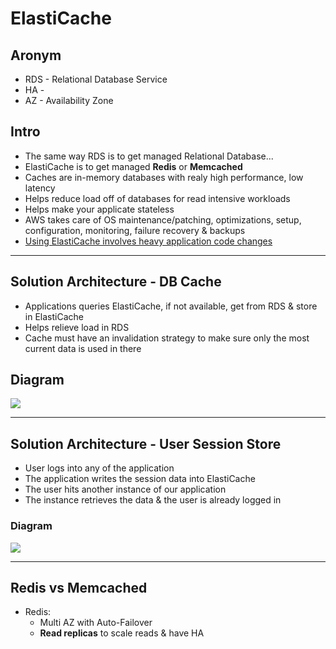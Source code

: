 # ElastiCache

## Aronym
* RDS - Relational Database Service 
* HA - 
* AZ - Availability Zone

## Intro
* The same way RDS is to get managed Relational Database...
* ElastiCache is to get managed **Redis** or **Memcached**
* Caches are in-memory databases with realy high performance, low latency
* Helps reduce load off of databases for read intensive workloads
* Helps make your applicate stateless
* AWS takes care of OS maintenance/patching, optimizations, setup, configuration, monitoring, failure recovery & backups
* <ins>Using ElastiCache involves heavy application code changes</ins>

---

## Solution Architecture - DB Cache
* Applications queries ElastiCache, if not available, get from RDS & store in ElastiCache
* Helps relieve load in RDS
* Cache must have an invalidation strategy to make sure only the most current data is used in there

## Diagram
[<img src="https://i.imgur.com/z9fMGcc.png">](https://i.imgur.com/z9fMGcc.png)

---

## Solution Architecture - User Session Store
* User logs into any of the application
* The application writes the session data into ElastiCache
* The user hits another instance of our application
* The instance retrieves the data & the user is already logged in

### Diagram
[<img src="https://i.imgur.com/2BXryDC.png">](https://i.imgur.com/2BXryDC.png)

---

## Redis vs Memcached
* Redis:
  * Multi AZ with Auto-Failover
  * **Read replicas** to scale reads & have HA
